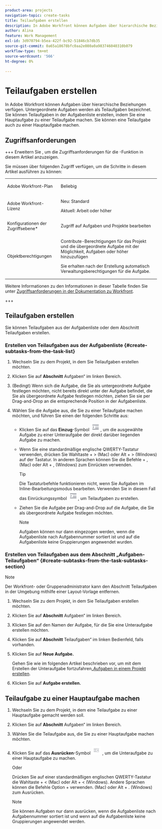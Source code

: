 ```yaml
---
product-area: projects
navigation-topic: create-tasks
title: Teilaufgaben erstellen
description: In Adobe Workfront können Aufgaben über hierarchische Beziehungen verfügen. Untergeordnete Aufgaben werden als Teilaufgaben bezeichnet. Sie können Teilaufgaben in der Aufgabenliste erstellen, indem Sie eine Hauptaufgabe zu einer Teilaufgabe machen. Sie können eine Teilaufgabe auch zu einer Hauptaufgabe machen.
author: Alina
feature: Work Management
exl-id: 3d970794-b5ea-422f-bc92-51846cb7db35
source-git-commit: 0a65a18678bfc0aa2e080a0a983746040310b079
workflow-type: tm+mt
source-wordcount: '566'
ht-degree: 0%

---
```


# Teilaufgaben erstellen

<!-- Audited: 01/2025 -->

In Adobe Workfront können Aufgaben über hierarchische Beziehungen verfügen. Untergeordnete Aufgaben werden als Teilaufgaben bezeichnet. Sie können Teilaufgaben in der Aufgabenliste erstellen, indem Sie eine Hauptaufgabe zu einer Teilaufgabe machen. Sie können eine Teilaufgabe auch zu einer Hauptaufgabe machen.

## Zugriffsanforderungen

+++ Erweitern Sie , um die Zugriffsanforderungen für die -Funktion in diesem Artikel anzuzeigen.

Sie müssen über folgenden Zugriff verfügen, um die Schritte in diesem Artikel ausführen zu können:

<table style="table-layout:auto"> 
 <col> 
 <col> 
 <tbody> 
  <tr> 
   <td role="rowheader">Adobe Workfront-Plan</td> 
   <td> <p>Beliebig</p> </td> 
  </tr> 
  <tr> 
   <td role="rowheader">Adobe Workfront-Lizenz</td> 
   <td> 
   <p>Neu: Standard</p>
   <p>Aktuell: Arbeit oder höher</p> </td> 
  </tr> 
  <tr> 
   <td role="rowheader">Konfigurationen der Zugriffsebene*</td> 
   <td> <p>Zugriff auf Aufgaben und Projekte bearbeiten</p>  </td> 
  </tr> 
  <tr> 
   <td role="rowheader">Objektberechtigungen</td> 
   <td> <p>Contribute-Berechtigungen für das Projekt und die übergeordnete Aufgabe mit der Möglichkeit, Aufgaben oder höher hinzuzufügen</p> <p>Sie erhalten nach der Erstellung automatisch Verwaltungsberechtigungen für die Aufgabe.</p>  </td> 
  </tr> 
 </tbody> 
</table>

Weitere Informationen zu den Informationen in dieser Tabelle finden Sie unter [Zugriffsanforderungen in der Dokumentation zu Workfront](/help/quicksilver/administration-and-setup/add-users/access-levels-and-object-permissions/access-level-requirements-in-documentation.md).

+++

## Teilaufgaben erstellen

Sie können Teilaufgaben aus der Aufgabenliste oder dem Abschnitt Teilaufgaben erstellen.

### Erstellen von Teilaufgaben aus der Aufgabenliste {#create-subtasks-from-the-task-list}

1. Wechseln Sie zu dem Projekt, in dem Sie Teilaufgaben erstellen möchten.
1. Klicken Sie auf **Abschnitt** Aufgaben“ im linken Bereich.
1. (Bedingt) Wenn sich die Aufgabe, die Sie als untergeordnete Aufgabe festlegen möchten, nicht bereits direkt unter der Aufgabe befindet, die Sie als übergeordnete Aufgabe festlegen möchten, ziehen Sie sie per Drag-and-Drop an die entsprechende Position in der Aufgabenliste.
1. Wählen Sie die Aufgabe aus, die Sie zu einer Teilaufgabe machen möchten, und führen Sie einen der folgenden Schritte aus:

   * Klicken Sie auf das **Einzug**-Symbol ![](assets/indent-icon-nwe-33x29.png), um die ausgewählte Aufgabe zu einer Unteraufgabe der direkt darüber liegenden Aufgabe zu machen.
   * Wenn Sie eine standardmäßige englische QWERTY-Tastatur verwenden, drücken Sie Wahltaste + > (Mac) oder Alt + > (Windows) auf der Tastatur. In anderen Sprachen können Sie die Befehle + , (Mac) oder Alt + , (Windows) zum Einrücken verwenden.

     >[!TIP]
     >
     >Die Tastaturbefehle funktionieren nicht, wenn Sie Aufgaben im Inline-Bearbeitungsmodus bearbeiten. Verwenden Sie in diesem Fall das Einrückungssymbol ![](assets/indent-icon-nwe-33x29.png), um Teilaufgaben zu erstellen.

   * Ziehen Sie die Aufgabe per Drag-and-Drop auf die Aufgabe, die Sie als übergeordnete Aufgabe festlegen möchten.

     >[!NOTE]
     >
     >Aufgaben können nur dann eingezogen werden, wenn die Aufgabenliste nach Aufgabennummer sortiert ist und auf die Aufgabenliste keine Gruppierungen angewendet wurden.

### Erstellen von Teilaufgaben aus dem Abschnitt „Aufgaben-Teilaufgaben“ {#create-subtasks-from-the-task-subtasks-section}

>[!NOTE]
>
>Der Workfront- oder Gruppenadministrator kann den Abschnitt Teilaufgaben in der Umgebung mithilfe einer Layout-Vorlage entfernen.

1. Wechseln Sie zu dem Projekt, in dem Sie Teilaufgaben erstellen möchten.
1. Klicken Sie auf **Abschnitt** Aufgaben“ im linken Bereich.
1. Klicken Sie auf den Namen der Aufgabe, für die Sie eine Unteraufgabe erstellen möchten.
1. Klicken Sie auf **Abschnitt** Teilaufgaben“ im linken Bedienfeld, falls vorhanden.
1. Klicken Sie auf **Neue Aufgabe.**

   Gehen Sie wie im folgenden Artikel beschrieben vor, um mit dem Erstellen der Unteraufgabe fortzufahren[&#x200B; „Aufgaben in einem Projekt erstellen](../../../manage-work/tasks/create-tasks/create-tasks-in-project.md).

1. Klicken Sie auf **Aufgabe erstellen.**

## Teilaufgabe zu einer Hauptaufgabe machen

1. Wechseln Sie zu dem Projekt, in dem eine Teilaufgabe zu einer Hauptaufgabe gemacht werden soll.
1. Klicken Sie auf **Abschnitt** Aufgaben“ im linken Bereich.
1. Wählen Sie die Teilaufgabe aus, die Sie zu einer Hauptaufgabe machen möchten.
1. Klicken Sie auf das **Ausrücken**-Symbol ![](assets/outdent-icon-nwe-31x29.png) , um die Unteraufgabe zu einer Hauptaufgabe zu machen.

   Oder

   Drücken Sie auf einer standardmäßigen englischen QWERTY-Tastatur die Wahltaste + &lt; (Mac) oder Alt + &lt; (Windows). Andere Sprachen können die Befehle Option + verwenden. (Mac) oder Alt + . (Windows) zum Ausrücken.

   >[!NOTE]
   >
   >Sie können Aufgaben nur dann ausrücken, wenn die Aufgabenliste nach Aufgabennummer sortiert ist und wenn auf die Aufgabenliste keine Gruppierungen angewendet werden.
